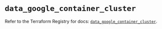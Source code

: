 # `data_google_container_cluster`

Refer to the Terraform Registry for docs: [`data_google_container_cluster`](https://registry.terraform.io/providers/hashicorp/google/6.35.0/docs/data-sources/container_cluster).
